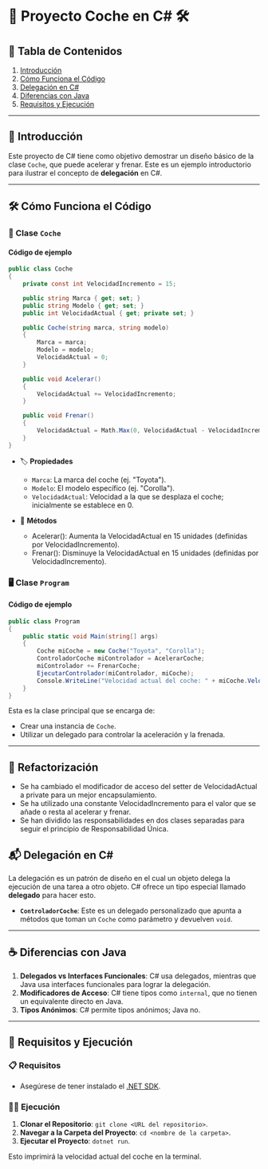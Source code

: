 # 🚗 Proyecto Coche en C# 🛠️

## 📌 Tabla de Contenidos

1. [Introducción](#-introducción)
2. [Cómo Funciona el Código](#-cómo-funciona-el-código)
3. [Delegación en C#](#-delegación-en-c)
4. [Diferencias con Java](#-diferencias-con-java)
5. [Requisitos y Ejecución](#-requisitos-y-ejecución)

---

## 🌟 Introducción

Este proyecto de C# tiene como objetivo demostrar un diseño básico de la clase `Coche`, que puede acelerar y frenar. Este es un ejemplo introductorio para ilustrar el concepto de **delegación** en C#.

---

## 🛠️ Cómo Funciona el Código

### 🚗 Clase `Coche`

#### Código de ejemplo

```csharp
public class Coche
{
    private const int VelocidadIncremento = 15;

    public string Marca { get; set; }
    public string Modelo { get; set; }
    public int VelocidadActual { get; private set; }

    public Coche(string marca, string modelo)
    {
        Marca = marca;
        Modelo = modelo;
        VelocidadActual = 0;
    }

    public void Acelerar()
    {
        VelocidadActual += VelocidadIncremento;
    }

    public void Frenar()
    {
        VelocidadActual = Math.Max(0, VelocidadActual - VelocidadIncremento);
    }
}

```

- 🏷️ **Propiedades**
  - `Marca`: La marca del coche (ej. "Toyota").
  - `Modelo`: El modelo específico (ej. "Corolla").
  - `VelocidadActual`: Velocidad a la que se desplaza el coche; inicialmente se establece en 0.

- 🎯 **Métodos**
  - Acelerar(): Aumenta la VelocidadActual en 15 unidades (definidas por VelocidadIncremento).
  - Frenar(): Disminuye la VelocidadActual en 15 unidades (definidas por VelocidadIncremento).

### 🖥️ Clase `Program`

#### Código de ejemplo

``` csharp
public class Program
{
    public static void Main(string[] args)
    {
        Coche miCoche = new Coche("Toyota", "Corolla");
        ControladorCoche miControlador = AcelerarCoche;
        miControlador += FrenarCoche;
        EjecutarControlador(miControlador, miCoche);
        Console.WriteLine("Velocidad actual del coche: " + miCoche.VelocidadActual);
    }
}
```

Esta es la clase principal que se encarga de:

- Crear una instancia de `Coche`.
- Utilizar un delegado para controlar la aceleración y la frenada.

---

## 🧹 Refactorización

- Se ha cambiado el modificador de acceso del setter de VelocidadActual a private para un mejor encapsulamiento.
- Se ha utilizado una constante VelocidadIncremento para el valor que se añade o resta al acelerar y frenar.
- Se han dividido las responsabilidades en dos clases separadas para seguir el principio de Responsabilidad Única.


## 📬 Delegación en C#

La delegación es un patrón de diseño en el cual un objeto delega la ejecución de una tarea a otro objeto. C# ofrece un tipo especial llamado **delegado** para hacer esto.

- **`ControladorCoche`**: Este es un delegado personalizado que apunta a métodos que toman un `Coche` como parámetro y devuelven `void`.

---

## ☕ Diferencias con Java

1. **Delegados vs Interfaces Funcionales**: C# usa delegados, mientras que Java usa interfaces funcionales para lograr la delegación.
2. **Modificadores de Acceso**: C# tiene tipos como `internal`, que no tienen un equivalente directo en Java.
3. **Tipos Anónimos**: C# permite tipos anónimos; Java no.

---

## 🚀 Requisitos y Ejecución

### 📋 Requisitos

- Asegúrese de tener instalado el [.NET SDK](https://dotnet.microsoft.com/download).

### 🏃‍♂️ Ejecución

1. **Clonar el Repositorio**: `git clone <URL del repositorio>`.
2. **Navegar a la Carpeta del Proyecto**: `cd <nombre de la carpeta>`.
3. **Ejecutar el Proyecto**: `dotnet run`.

Esto imprimirá la velocidad actual del coche en la terminal.



